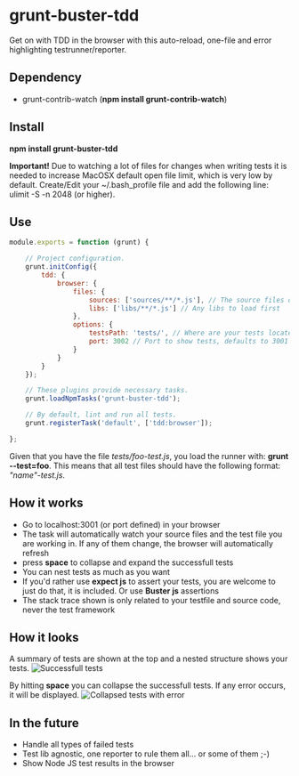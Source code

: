 grunt-buster-tdd
================

Get on with TDD in the browser with this auto-reload, one-file and error highlighting testrunner/reporter.

## Dependency
- grunt-contrib-watch (**npm install grunt-contrib-watch**)

## Install
**npm install grunt-buster-tdd**

**Important!** Due to watching a lot of files for changes when writing tests it is needed to increase MacOSX default open file limit, which is very low by default. Create/Edit your ~/.bash_profile file and add the following line: ulimit -S -n 2048 (or higher).

## Use
```javascript
module.exports = function (grunt) {

    // Project configuration.
    grunt.initConfig({
        tdd: {
            browser: {
                files: {
                    sources: ['sources/**/*.js'], // The source files of the project
                    libs: ['libs/**/*.js'] // Any libs to load first
                },
                options: {
                    testsPath: 'tests/', // Where are your tests located?
                    port: 3002 // Port to show tests, defaults to 3001
                }
            }
        }
    });

    // These plugins provide necessary tasks.
    grunt.loadNpmTasks('grunt-buster-tdd');

    // By default, lint and run all tests.
    grunt.registerTask('default', ['tdd:browser']);

};
```
Given that you have the file *tests/foo-test.js*, you load the runner with: **grunt --test=foo**. This means that all test files should have the following format: *"name"-test.js*.

## How it works
- Go to localhost:3001 (or port defined) in your browser
- The task will automatically watch your source files and the test file you are working in. If any of them change, the browser will automatically refresh
- press **space** to collapse and expand the successfull tests
- You can nest tests as much as you want
- If you'd rather use **expect js** to assert your tests, you are welcome to just do that, it is included. Or use **Buster js** assertions
- The stack trace shown is only related to your testfile and source code, never the test framework


## How it looks
A summary of tests are shown at the top and a nested structure shows your tests.
![Successfull tests](https://raw.github.com/christianalfoni/grunt-buster-tdd/master/fullscreen.png "Successfull tests")

By hitting **space** you can collapse the successfull tests. If any error occurs, it will be displayed.
![Collapsed tests with error](https://raw.github.com/christianalfoni/grunt-buster-tdd/master/error.png "Collapsed tests with error")

## In the future
- Handle all types of failed tests
- Test lib agnostic, one reporter to rule them all... or some of them ;-)
- Show Node JS test results in the browser

